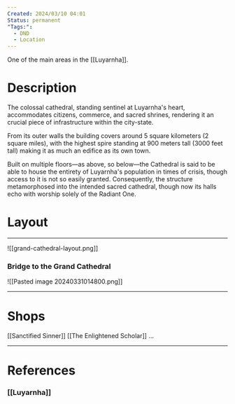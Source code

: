 ```yaml
---
Created: 2024/03/10 04:01
Status: permanent
"Tags:":
  - DND
  - Location
---
```

One of the main areas in the [[Luyarnha]].

# Description

The colossal cathedral, standing sentinel at Luyarnha's heart, accommodates citizens, commerce, and sacred shrines, rendering it an crucial piece of infrastructure within the city-state. 

From its outer walls the building covers around 5 square kilometers (2 square miles), with the highest spire standing at 900 meters tall (3000 feet tall) making it as much an edifice as its own town. 

Built on multiple floors—as above, so below—the Cathedral is said to be able to house the entirety of Luyarnha's population in times of crisis, though access to it is not so easily granted. Consequently, the structure metamorphosed into the intended sacred cathedral, though now its halls echo with worship solely of the Radiant One.

# Layout
---
![[grand-cathedral-layout.png]]

### Bridge to the Grand Cathedral
![[Pasted image 20240331014800.png]]

--- 
# Shops
[[Sanctified Sinner]]
[[The Enlightened Scholar]]
...

---
# References
### [[Luyarnha]]